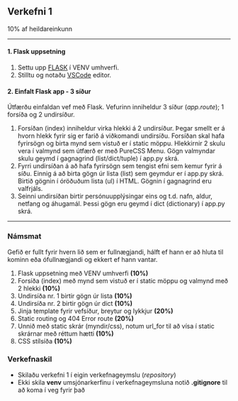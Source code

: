 ## Verkefni 1 
10% af heildareinkunn

---

#### 1. Flask uppsetning
1. Settu upp [FLASK](https://github.com/vefthroun/Namsefni-s2/blob/main/2-Flask/Readme.md#hva%C3%B0-er-flask) í VENV umhverfi. 
1. Stilltu og notaðu [VSCode](https://github.com/vefthroun/Namsefni-s2/blob/main/2-Flask/Readme.md#vs-code-ritill-python-og-venv) editor.

#### 2. Einfalt Flask app - 3 síður  
Útfærðu einfaldan vef með Flask. Vefurinn inniheldur 3 síður (_app.route_); 1 forsíða og 2 undirsíður.
   1. Forsíðan (index) inniheldur virka hlekki á 2 undirsíður. Þegar smellt er á hvorn hlekk fyrir sig er farið á viðkomandi undirsíðu. Forsíðan skal hafa fyrirsögn og birta mynd sem vistuð er í static möppu.  Hlekkirnir 2 skulu vera í valmynd sem útfærð er með PureCSS Menu.  Gögn valmyndar skulu geymd í gagnagrind (list/dict/tuple) í app.py skrá.
   2. Fyrri undirsíðan á að hafa fyrirsögn sem tengist efni sem kemur fyrir á síðu.  Einnig á að birta gögn úr lista (list) sem geymdur er í app.py skrá.  Birtið gögnin í óröðuðum lista (ul) í HTML.  Gögnin í gagnagrind eru valfrjáls.
   3. Seinni undirsíðan birtir persónuupplýsingar eins og t.d. nafn, aldur, netfang og áhugamál.  Þessi gögn eru geymd í dict (dictionary)  í app.py skrá. 

---

### Námsmat 
Gefið er fullt fyrir hvern lið sem er fullnægjandi, hálft ef hann er að hluta til kominn eða ófullnægjandi og ekkert ef hann vantar.

1. Flask uppsetning með VENV umhverfi **(10%)** 
1. Forsíða (index) með mynd sem vistuð er í static möppu og valmynd með 2 hlekki **(10%)**
1. Undirsíða nr. 1 birtir gögn úr lista **(10%)**
1. Undirsíða nr. 2 birtir gögn úr dict **(10%)**
1. Jinja template fyrir vefsíður, breytur og lykkjur **(20%)**
1. Static routing og 404 Error route **(20%)**
1. Unnið með static skrár (myndir/css), notum url_for til að vísa í static skrárnar með réttum hætti **(10%)**
1. CSS stílsíða  **(10%)**

### Verkefnaskil

- Skilaðu verkefni 1 í eigin verkefnageymslu (_repository_) 
- Ekki skila **venv** umsjónarkerfinu í verkefnageymsluna notið  **.gitignore** til að koma í veg fyrir það
